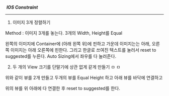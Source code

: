 ​								***IOS Constraint***

------

1. 이미지 3개 정렬하기 

Method : 이미지 3개를 놓는다.    3개의 Width, Height를 Equal 

왼쪽의 이미지에 Container에 (아래 왼쪽 위)에 핀하고 가운데 이미지는는 아래, 오른쪽 이미지는 아래 오른쪽에 핀한다. 그리고 한글로 쓰여진 텍스트를 눌러서 reset to suggested를 누른다. Auto Sizing에서 좌우를 다 눌러준다.

2.  두 개의 View 크기를 단말기에 상관 없게 같게 만들기 
ㅁ
ㅁ



위와 같이 뷰를 2개 만들고 두개의 뷰를 Equal Height 하고 아래 뷰를 바닥에 연결하고 

위의 뷰를 위 아래에 다 연결한 후 reset to suggested를 한다.
